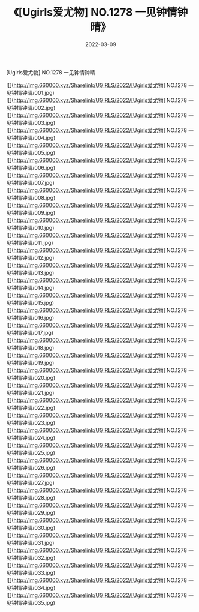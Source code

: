 ﻿---
layout: post
title:  《[Ugirls爱尤物] NO.1278 一见钟情钟晴》
date:   2022-03-09
img: http://img.660000.xyz/Sharelink/UGIRLS/2022/[Ugirls爱尤物] NO.1278 一见钟情钟晴/000.jpg
categories: [美女, 清纯, 唯美]
---

[Ugirls爱尤物] NO.1278 一见钟情钟晴

 ![](http://img.660000.xyz/Sharelink/UGIRLS/2022/[Ugirls爱尤物] NO.1278 一见钟情钟晴/001.jpg) <br>![](http://img.660000.xyz/Sharelink/UGIRLS/2022/[Ugirls爱尤物] NO.1278 一见钟情钟晴/002.jpg) <br>![](http://img.660000.xyz/Sharelink/UGIRLS/2022/[Ugirls爱尤物] NO.1278 一见钟情钟晴/003.jpg) <br>![](http://img.660000.xyz/Sharelink/UGIRLS/2022/[Ugirls爱尤物] NO.1278 一见钟情钟晴/004.jpg) <br>![](http://img.660000.xyz/Sharelink/UGIRLS/2022/[Ugirls爱尤物] NO.1278 一见钟情钟晴/005.jpg) <br>![](http://img.660000.xyz/Sharelink/UGIRLS/2022/[Ugirls爱尤物] NO.1278 一见钟情钟晴/006.jpg) <br>![](http://img.660000.xyz/Sharelink/UGIRLS/2022/[Ugirls爱尤物] NO.1278 一见钟情钟晴/007.jpg) <br>![](http://img.660000.xyz/Sharelink/UGIRLS/2022/[Ugirls爱尤物] NO.1278 一见钟情钟晴/008.jpg) <br>![](http://img.660000.xyz/Sharelink/UGIRLS/2022/[Ugirls爱尤物] NO.1278 一见钟情钟晴/009.jpg) <br>![](http://img.660000.xyz/Sharelink/UGIRLS/2022/[Ugirls爱尤物] NO.1278 一见钟情钟晴/010.jpg) <br>![](http://img.660000.xyz/Sharelink/UGIRLS/2022/[Ugirls爱尤物] NO.1278 一见钟情钟晴/011.jpg) <br>![](http://img.660000.xyz/Sharelink/UGIRLS/2022/[Ugirls爱尤物] NO.1278 一见钟情钟晴/012.jpg) <br>![](http://img.660000.xyz/Sharelink/UGIRLS/2022/[Ugirls爱尤物] NO.1278 一见钟情钟晴/013.jpg) <br>![](http://img.660000.xyz/Sharelink/UGIRLS/2022/[Ugirls爱尤物] NO.1278 一见钟情钟晴/014.jpg) <br>![](http://img.660000.xyz/Sharelink/UGIRLS/2022/[Ugirls爱尤物] NO.1278 一见钟情钟晴/015.jpg) <br>![](http://img.660000.xyz/Sharelink/UGIRLS/2022/[Ugirls爱尤物] NO.1278 一见钟情钟晴/016.jpg) <br>![](http://img.660000.xyz/Sharelink/UGIRLS/2022/[Ugirls爱尤物] NO.1278 一见钟情钟晴/017.jpg) <br>![](http://img.660000.xyz/Sharelink/UGIRLS/2022/[Ugirls爱尤物] NO.1278 一见钟情钟晴/018.jpg) <br>![](http://img.660000.xyz/Sharelink/UGIRLS/2022/[Ugirls爱尤物] NO.1278 一见钟情钟晴/019.jpg) <br>![](http://img.660000.xyz/Sharelink/UGIRLS/2022/[Ugirls爱尤物] NO.1278 一见钟情钟晴/020.jpg) <br>![](http://img.660000.xyz/Sharelink/UGIRLS/2022/[Ugirls爱尤物] NO.1278 一见钟情钟晴/021.jpg) <br>![](http://img.660000.xyz/Sharelink/UGIRLS/2022/[Ugirls爱尤物] NO.1278 一见钟情钟晴/022.jpg) <br>![](http://img.660000.xyz/Sharelink/UGIRLS/2022/[Ugirls爱尤物] NO.1278 一见钟情钟晴/023.jpg) <br>![](http://img.660000.xyz/Sharelink/UGIRLS/2022/[Ugirls爱尤物] NO.1278 一见钟情钟晴/024.jpg) <br>![](http://img.660000.xyz/Sharelink/UGIRLS/2022/[Ugirls爱尤物] NO.1278 一见钟情钟晴/025.jpg) <br>![](http://img.660000.xyz/Sharelink/UGIRLS/2022/[Ugirls爱尤物] NO.1278 一见钟情钟晴/026.jpg) <br>![](http://img.660000.xyz/Sharelink/UGIRLS/2022/[Ugirls爱尤物] NO.1278 一见钟情钟晴/027.jpg) <br>![](http://img.660000.xyz/Sharelink/UGIRLS/2022/[Ugirls爱尤物] NO.1278 一见钟情钟晴/028.jpg) <br>![](http://img.660000.xyz/Sharelink/UGIRLS/2022/[Ugirls爱尤物] NO.1278 一见钟情钟晴/029.jpg) <br>![](http://img.660000.xyz/Sharelink/UGIRLS/2022/[Ugirls爱尤物] NO.1278 一见钟情钟晴/030.jpg) <br>![](http://img.660000.xyz/Sharelink/UGIRLS/2022/[Ugirls爱尤物] NO.1278 一见钟情钟晴/031.jpg) <br>![](http://img.660000.xyz/Sharelink/UGIRLS/2022/[Ugirls爱尤物] NO.1278 一见钟情钟晴/032.jpg) <br>![](http://img.660000.xyz/Sharelink/UGIRLS/2022/[Ugirls爱尤物] NO.1278 一见钟情钟晴/033.jpg) <br>![](http://img.660000.xyz/Sharelink/UGIRLS/2022/[Ugirls爱尤物] NO.1278 一见钟情钟晴/034.jpg) <br>![](http://img.660000.xyz/Sharelink/UGIRLS/2022/[Ugirls爱尤物] NO.1278 一见钟情钟晴/035.jpg) <br>